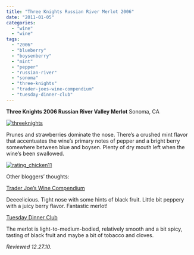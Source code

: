 ```yaml
---
title: "Three Knights Russian River Merlot 2006"
date: "2011-01-05"
categories: 
  - "wine"
  - "wine"
tags: 
  - "2006"
  - "blueberry"
  - "boysenberry"
  - "mint"
  - "pepper"
  - "russian-river"
  - "sonoma"
  - "three-knights"
  - "trader-joes-wine-compendium"
  - "tuesday-dinner-club"
---
```


**Three Knights 2006 Russian River Valley Merlot** Sonoma, CA

[![](http://s3.amazonaws.com/thegourmez-wpmedia/2011/01/threeknights.jpg "threeknights")](http://s3.amazonaws.com/thegourmez-wpmedia/2011/01/threeknights.jpg)

Prunes and strawberries dominate the nose. There’s a crushed mint flavor that accentuates the wine’s primary notes of pepper and a bright berry somewhere between blue and boysen. Plenty of dry mouth left when the wine’s been swallowed.

[![](http://s3.amazonaws.com/thegourmez-wpmedia/2009/02/rating_chicken11.gif "rating_chicken11")](http://s3.amazonaws.com/thegourmez-wpmedia/2009/02/rating_chicken11.gif)

Other bloggers’ thoughts:

[Trader Joe’s Wine Compendium](http://traderjoeswine.blogspot.com/2009/04/2006-three-knights-merlot-699.html)

Deeeelicious. Tight nose with some hints of black fruit. Little bit peppery with a juicy berry flavor. Fantastic merlot!

[Tuesday Dinner Club](http://tuesdaydinnerclub.blogspot.com/2009/04/empty-bottles.html)

The merlot is light-to-medium-bodied, relatively smooth and a bit spicy, tasting of black fruit and maybe a bit of tobacco and cloves.

_Reviewed 12.27.10._
